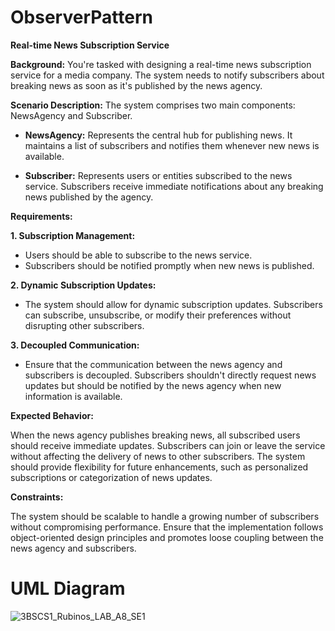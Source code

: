 # ObserverPattern

**Real-time News Subscription Service**

**Background:** You're tasked with designing a real-time news subscription service for a media company. The system needs to notify subscribers about breaking news as soon as it's published by the news agency.

**Scenario Description:** The system comprises two main components: NewsAgency and Subscriber.

  * **NewsAgency:** Represents the central hub for publishing news. It maintains a list of subscribers and notifies them whenever new news is available.

  * **Subscriber:** Represents users or entities subscribed to the news service. Subscribers receive immediate notifications about any breaking news published by the agency.

**Requirements:**

**1. Subscription Management:**

  * Users should be able to subscribe to the news service.
  * Subscribers should be notified promptly when new news is published.

**2. Dynamic Subscription Updates:**

  * The system should allow for dynamic subscription updates. Subscribers can subscribe, unsubscribe, or modify their preferences without disrupting other subscribers.

**3. Decoupled Communication:**

  * Ensure that the communication between the news agency and subscribers is decoupled. Subscribers shouldn't directly request news updates but should be notified by the news agency when new information is available.

**Expected Behavior:**

When the news agency publishes breaking news, all subscribed users should receive immediate updates.
Subscribers can join or leave the service without affecting the delivery of news to other subscribers.
The system should provide flexibility for future enhancements, such as personalized subscriptions or categorization of news updates.

**Constraints:**

The system should be scalable to handle a growing number of subscribers without compromising performance.
Ensure that the implementation follows object-oriented design principles and promotes loose coupling between the news agency and subscribers.

# UML Diagram

![3BSCS1_Rubinos_LAB_A8_SE1](https://github.com/AaronRubinos/ObserverPattern/assets/142986554/c42f83d4-4be7-42b1-adae-53e858ca038f)


